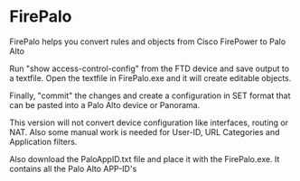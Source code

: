 # FirePalo
FirePalo helps you convert rules and objects from Cisco FirePower to Palo Alto

Run "show access-control-config" from the FTD device and save output to a textfile.
Open the textfile in FirePalo.exe and it will create editable objects.

Finally, "commit" the changes and create a configuration in SET format that can be pasted into a Palo Alto device or Panorama.

This version will not convert device configuration like interfaces, routing or NAT. Also some manual work is needed for User-ID, URL Categories and Application filters.

Also download the PaloAppID.txt file and place it with the FirePalo.exe. It contains all the Palo Alto APP-ID's
